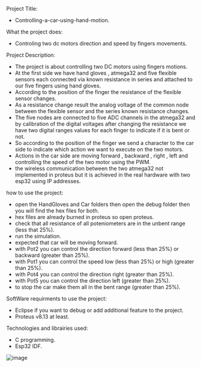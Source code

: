 Project Title: 
- Controlling-a-car-using-hand-motion.

What the project does:
- Controling two dc motors direction and speed by fingers movements. 

Project Description:
- The project is about controlling two DC motors using fingers motions.
- At the first side we have hand gloves , atmega32 and five flexible sensors each connected via known resistance in series and attached to our five fingers using hand gloves.
- According to the position of the finger the resistance of the flexible sensor changes.
- As a resistance change result the analog voltage of the common node between the flexible sensor and the series known resistance changes. 
- The five nodes are connected to five ADC channels in the atmega32 and by calibration of the digital voltages after changing the resistance we have two digital ranges values for each finger to indicate if it is bent or not.
- So according to the position of the finger we send a character to the car side to indicate which action we want to execute on the two motors.
- Actions in the car side are moving forward , backward , right , left and controlling the speed of the two motor using the PWM. 
- the wireless communication between the two atmega32 not implemented in proteus but it is achieved in the real hardware with two esp32 using IP addresses.

how to use the project:
- open the HandGloves and Car folders then open the debug folder then you will find the hex files for both.
- hex files are already burned in proteus so open proteus. 
- check that all resistance of all poteniometers are in the unbent range (less that 25%).
- run the simulation. 
- expected that car will be moving forward.
- with Pot2 you can control the direction forward (less than 25%) or backward (greater than 25%).
- with Pot1 you can control the speed low (less than 25%) or high (greater than 25%).
- with Pot4 you can control the direction right (greater than 25%). 
- with Pot5 you can control the direction left (greater than 25%).
- to stop the car make them all in the bent range (greater than 25%).

SoftWare requirments to use the project: 
- Eclipse if you want to debug or add additional feature to the project.
- Proteus v8.13 at least. 

Technologies and librairies used:
- C programming.  
- Esp32 IDF.


![image](https://user-images.githubusercontent.com/84681597/158269266-7df9e782-c525-42f7-a1d3-73d09c54209d.png)
